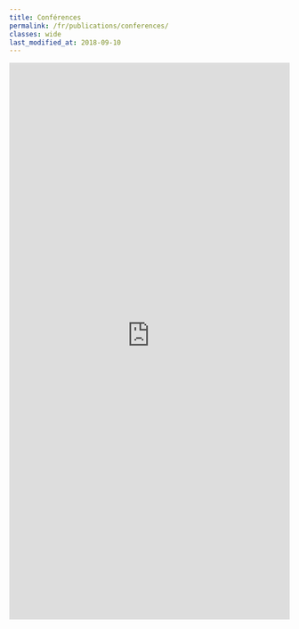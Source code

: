 ```yaml
---
title: Conférences 
permalink: /fr/publications/conferences/
classes: wide
last_modified_at: 2018-09-10
---
```


<div class="content content-narrow">
<iframe src="https://haltools.archives-ouvertes.fr/Public/afficheRequetePubli.php?struct=Equipe+de+Recherche+sur+les+Processus+Innovatifs&typdoc=('COMM')&CB_auteur=oui&CB_titre=oui&CB_article=oui&langue=Francais&tri_exp=annee_publi&tri_exp2=typdoc&tri_exp3=date_publi&ordre_aff=TA&Fen=Aff&css=../css/VisuCondenseSsCadre.css" frameborder="0" scrolling="auto" width="100%" height="1000px"></iframe>
</div>